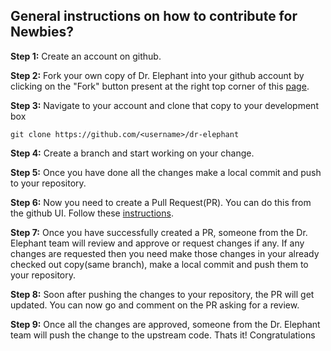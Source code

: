 ## General instructions on how to contribute for Newbies?

**Step 1:**
Create an account on github.

**Step 2:**
Fork your own copy of Dr. Elephant into your github account by clicking on the "Fork" button present at the right top corner of this [page](https://github.com/linkedin/dr-elephant)﻿.

**Step 3:**
Navigate to your account and clone that copy to your development box
```
git clone https://github.com/<username>/dr-elephant
```

**Step 4:**
Create a branch and start working on your change.

**Step 5:**
Once you have done all the changes make a local commit and push to your repository.

**Step 6:**
Now you need to create a Pull Request(PR). You can do this from the github UI. Follow these [instructions﻿](https://help.github.com/articles/creating-a-pull-request/#creating-the-pull-request).

**Step 7:**
Once you have successfully created a PR, someone from the Dr. Elephant team will review and approve or request changes if any. If any changes are requested then you need make those changes in your already checked out copy(same branch), make a local commit and push them to your repository.

**Step 8:**
Soon after pushing the changes to your repository, the PR will get updated. You can now go and comment on the PR asking for a review.

**Step 9:**
Once all the changes are approved, someone from the Dr. Elephant team will push the change to the upstream code.
Thats it! Congratulations